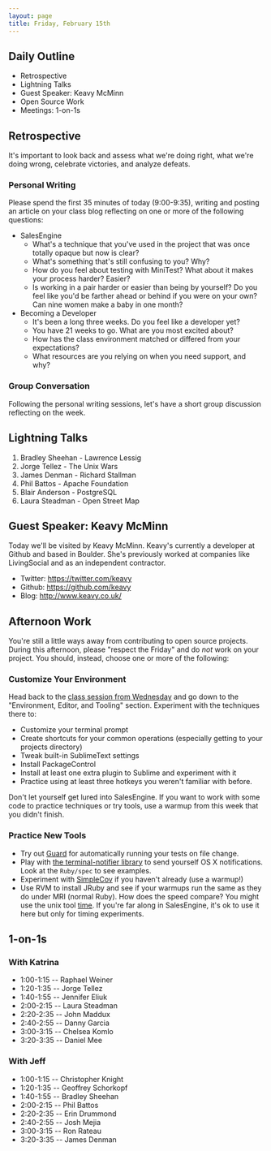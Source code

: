 ```yaml
---
layout: page
title: Friday, February 15th
---
```


## Daily Outline

* Retrospective
* Lightning Talks
* Guest Speaker: Keavy McMinn
* Open Source Work
* Meetings: 1-on-1s

## Retrospective

It's important to look back and assess what we're doing right, what we're doing wrong, celebrate victories, and analyze defeats.

### Personal Writing

Please spend the first 35 minutes of today (9:00-9:35), writing and posting an article on your class blog reflecting on one or more of the following questions:

* SalesEngine
  * What's a technique that you've used in the project that was once totally opaque but now is clear?
  * What's something that's still confusing to you? Why?
  * How do you feel about testing with MiniTest? What about it makes your process harder? Easier?
  * Is working in a pair harder or easier than being by yourself? Do you feel like you'd be farther ahead or behind if you were on your own? Can nine women make a baby in one month?
* Becoming a Developer
  * It's been a long three weeks. Do you feel like a developer yet?
  * You have 21 weeks to go. What are you most excited about?
  * How has the class environment matched or differed from your expectations?
  * What resources are you relying on when you need support, and why?

### Group Conversation

Following the personal writing sessions, let's have a short group discussion reflecting on the week.

## Lightning Talks

1. Bradley Sheehan - Lawrence Lessig
2. Jorge Tellez - The Unix Wars
3. James Denman - Richard Stallman
4. Phil Battos - Apache Foundation
5. Blair Anderson - PostgreSQL
6. Laura Steadman - Open Street Map

## Guest Speaker: Keavy McMinn

Today we'll be visited by Keavy McMinn. Keavy's currently a developer at Github and based in Boulder. She's previously worked at companies like LivingSocial and as an independent contractor.

* Twitter: https://twitter.com/keavy
* Github: https://github.com/keavy
* Blog: http://www.keavy.co.uk/

## Afternoon Work

You're still a little ways away from contributing to open source projects. During this afternoon, please "respect the Friday" and do *not* work on your project. You should, instead, choose one or more of the following:

### Customize Your Environment

Head back to the [class session from Wednesday](http://tutorials.jumpstartlab.com/academy/sessions/gschool0/130213.html) and go down to the "Environment, Editor, and Tooling" section. Experiment with the techniques there to:

* Customize your terminal prompt
* Create shortcuts for your common operations (especially getting to your projects directory)
* Tweak built-in SublimeText settings
* Install PackageControl
* Install at least one extra plugin to Sublime and experiment with it
* Practice using at least three hotkeys you weren't familiar with before.

Don't let yourself get lured into SalesEngine. If you want to work with some code to practice techniques or try tools, use a warmup from this week that you didn't finish.

### Practice New Tools

* Try out [Guard](https://github.com/guard/guard) for automatically running your tests on file change.
* Play with [the terminal-notifier library](https://github.com/alloy/terminal-notifier) to send yourself OS X notifications. Look at the `Ruby/spec` to see examples.
* Experiment with [SimpleCov](https://github.com/colszowka/simplecov) if you haven't already (use a warmup!)
* Use RVM to install JRuby and see if your warmups run the same as they do under MRI (normal Ruby). How does the speed compare? You might use the unix tool [time](http://linux.about.com/library/cmd/blcmdl1_time.htm). If you're far along in SalesEngine, it's ok to use it here but only for timing experiments.

## 1-on-1s

### With Katrina

* 1:00-1:15 -- Raphael Weiner
* 1:20-1:35 -- Jorge Tellez
* 1:40-1:55 -- Jennifer Eliuk
* 2:00-2:15 -- Laura Steadman
* 2:20-2:35 -- John Maddux
* 2:40-2:55 -- Danny Garcia
* 3:00-3:15 -- Chelsea Komlo
* 3:20-3:35 -- Daniel Mee

### With Jeff

* 1:00-1:15 -- Christopher Knight
* 1:20-1:35 -- Geoffrey Schorkopf
* 1:40-1:55 -- Bradley Sheehan
* 2:00-2:15 -- Phil Battos
* 2:20-2:35 -- Erin Drummond
* 2:40-2:55 -- Josh Mejia
* 3:00-3:15 -- Ron Rateau
* 3:20-3:35 -- James Denman

